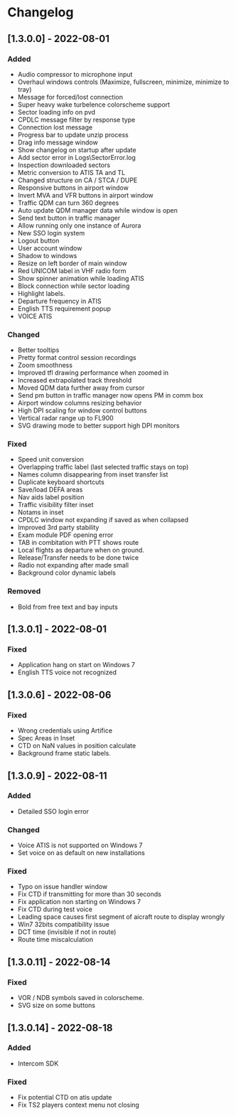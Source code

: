 # Changelog
## [1.3.0.0] - 2022-08-01
### Added
- Audio compressor to microphone input
- Overhaul windows controls (Maximize, fullscreen, minimize, minimize to tray)
- Message for forced/lost connection
- Super heavy wake turbelence colorscheme support
- Sector loading info on pvd
- CPDLC message filter by response type
- Connection lost message
- Progress bar to update unzip process
- Drag info message window
- Show changelog on startup after update
- Add sector error in Logs\SectorError.log
- Inspection downloaded sectors
- Metric conversion to ATIS TA and TL
- Changed structure on CA / STCA / DUPE
- Responsive buttons in airport window
- Invert MVA and VFR buttons in airport window
- Traffic QDM can turn 360 degrees
- Auto update QDM manager data while window is open
- Send text button in traffic manager
- Allow running only one instance of Aurora
- New SSO login system
- Logout button
- User account window
- Shadow to windows
- Resize on left border of main window
- Red UNICOM label in VHF radio form
- Show spinner animation while loading ATIS
- Block connection while sector loading
- Highlight labels.
- Departure frequency in ATIS
- English TTS requirement popup
- VOICE ATIS


### Changed
- Better tooltips
- Pretty format control session recordings
- Zoom smoothness
- Improved tfl drawing performance when zoomed in
- Increased extrapolated track threshold
- Moved QDM data further away from cursor
- Send pm button in traffic manager now opens PM in comm box
- Airport window columns resizing behavior
- High DPI scaling for window control buttons
- Vertical radar range up to FL900
- SVG drawing mode to better support high DPI monitors

### Fixed
- Speed unit conversion
- Overlapping traffic label (last selected traffic stays on top)
- Names column disappearing from inset transfer list
- Duplicate keyboard shortcuts
- Save/load DEFA areas
- Nav aids label position
- Traffic visibility filter inset
- Notams in inset
- CPDLC window not expanding if saved as when collapsed
- Improved 3rd party stability
- Exam module PDF opening error
- TAB in combitation with PTT shows route
- Local flights as departure when on ground.
- Release/Transfer needs to be done twice
- Radio not expanding after made small
- Background color dynamic labels

### Removed
- Bold from free text and bay inputs

## [1.3.0.1] - 2022-08-01
### Fixed
- Application hang on start on Windows 7
- English TTS voice not recognized

## [1.3.0.6] - 2022-08-06
### Fixed
- Wrong credentials using Artifice
- Spec Areas in Inset
- CTD on NaN values in position calculate
- Background frame static labels.

## [1.3.0.9] - 2022-08-11
### Added
- Detailed SSO login error

### Changed
- Voice ATIS is not supported on Windows 7
- Set voice on as default on new installations

### Fixed
- Typo on issue handler window
- Fix CTD if transmitting for more than 30 seconds
- Fix application non starting on Windows 7
- Fix CTD during test voice
- Leading space causes first segment of aicraft route to display wrongly
- Win7 32bits compatibility issue
- DCT time (invisible if not in route)
- Route time miscalculation

## [1.3.0.11] - 2022-08-14
### Fixed
- VOR / NDB symbols saved in colorscheme.
- SVG size on some buttons

## [1.3.0.14] - 2022-08-18
### Added
- Intercom SDK

### Fixed
- Fix potential CTD on atis update
- Fix TS2 players context menu not closing


